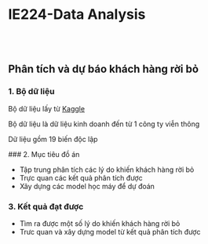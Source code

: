 # IE224-Data Analysis
<br></br>
## Phân tích và dự báo khách hàng rời bỏ
### 1. Bộ dữ liệu
<p>Bộ dữ liệu lấy từ <a href = "https://www.kaggle.com/competitions/customer-churn-prediction-2020/data">Kaggle</a></p>
<p>Bộ dữ liệu là dữ liệu kinh doanh đến từ 1 công ty viễn thông</p>
<p>Dữ liệu gồm 19 biến độc lập</p>
### 2. Mục tiêu đồ án
<ul>
  <li>Tập trung phân tích các lý do khiến khách hàng rời bỏ</li>
  <li>Trực quan các kết quả phân tích được</li>
  <li>Xây dựng các model học máy để dự đoán</li>
</ul>

### 3. Kết quả đạt được
<ul>
  <li>Tìm ra được một số lý do khiến khách hàng rời bỏ</li>
  <li>Trưc quan và xây dựng model từ kết quả phân tích được</li>
</ul>
